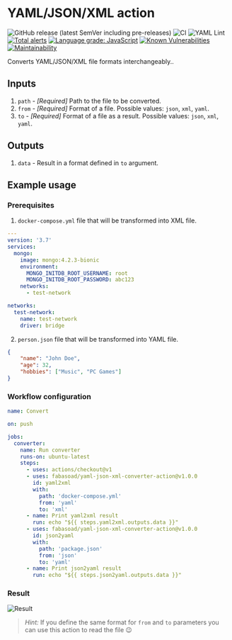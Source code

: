 # YAML/JSON/XML action
![GitHub release (latest SemVer including pre-releases)](https://img.shields.io/github/v/release/fabasoad/yaml-json-xml-converter-action?include_prereleases) ![CI](https://github.com/fabasoad/yaml-json-xml-converter-action/workflows/CI/badge.svg) ![YAML Lint](https://github.com/fabasoad/yaml-json-xml-converter-action/workflows/YAML%20Lint/badge.svg) [![Total alerts](https://img.shields.io/lgtm/alerts/g/fabasoad/yaml-json-xml-converter-action.svg?logo=lgtm&logoWidth=18)](https://lgtm.com/projects/g/fabasoad/yaml-json-xml-converter-action/alerts/) [![Language grade: JavaScript](https://img.shields.io/lgtm/grade/javascript/g/fabasoad/yaml-json-xml-converter-action.svg?logo=lgtm&logoWidth=18)](https://lgtm.com/projects/g/fabasoad/yaml-json-xml-converter-action/context:javascript) [![Known Vulnerabilities](https://snyk.io/test/github/fabasoad/yaml-json-xml-converter-action/badge.svg)](https://snyk.io/test/github/fabasoad/yaml-json-xml-converter-action) [![Maintainability](https://api.codeclimate.com/v1/badges/2e14282fa64af03f16b5/maintainability)](https://codeclimate.com/github/fabasoad/yaml-json-xml-converter-action/maintainability)

Converts YAML/JSON/XML file formats interchangeably..

## Inputs

1. `path` - _[Required]_ Path to the file to be converted.
2. `from` - _[Required]_ Format of a file. Possible values: `json`, `xml`, `yaml`.
3. `to` - _[Required]_ Format of a file as a result. Possible values: `json`, `xml`, `yaml`.

## Outputs

1. `data` - Result in a format defined in `to` argument.

## Example usage

### Prerequisites
1. `docker-compose.yml` file that will be transformed into XML file.
```yaml
---
version: '3.7'
services:
  mongo:
    image: mongo:4.2.3-bionic
    environment:
      MONGO_INITDB_ROOT_USERNAME: root
      MONGO_INITDB_ROOT_PASSWORD: abc123
    networks:
      - test-network

networks:
  test-network:
    name: test-network
    driver: bridge
```
2. `person.json` file that will be transformed into YAML file.
```json
{
    "name": "John Doe",
    "age": 32,
    "hobbies": ["Music", "PC Games"]
}
```

### Workflow configuration

```yaml
name: Convert

on: push

jobs:
  converter:
    name: Run converter
    runs-on: ubuntu-latest
    steps:
      - uses: actions/checkout@v1
      - uses: fabasoad/yaml-json-xml-converter-action@v1.0.0
        id: yaml2xml
        with:
          path: 'docker-compose.yml'
          from: 'yaml'
          to: 'xml'
      - name: Print yaml2xml result
        run: echo "${{ steps.yaml2xml.outputs.data }}"
      - uses: fabasoad/yaml-json-xml-converter-action@v1.0.0
        id: json2yaml
        with:
          path: 'package.json'
          from: 'json'
          to: 'yaml'
      - name: Print json2yaml result
        run: echo "${{ steps.json2yaml.outputs.data }}"
```

### Result
![Result](https://raw.githubusercontent.com/fabasoad/yaml-json-xml-converter-action/master/screenshot.png)

> _Hint:_ If you define the same format for `from` and `to` parameters you can use this action to read the file :wink:

